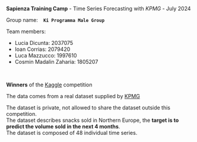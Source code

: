 
<div >

**Sapienza Training Camp**  -  Time Series Forecasting with *KPMG* - July 2024 

</div>

Group name: &ensp; **`Ki Programma Male Group`**

Team members:

- Lucia Dicunta: 2037075
- Ioan Corrias: 2079420
- Luca Mazzucco: 1997610
- Cosmin Madalin Zaharia: 1805207

<br>

**Winners** of the [Kaggle](https://www.kaggle.com/competitions/sapienza-training-camp-forecasting-2024/leaderboard#) competition

The data comes from a real dataset supplied by [KPMG](https://kpmg.com/it/it/home/insights/2023/03/intelligent-forecasting.html)

The dataset is private, not allowed to share the dataset outside this competition.\
The dataset describes snacks sold in Northern Europe, the **target is to predict the volume sold in the next 4 months**.\
The dataset is composed of 48 individual time series.



